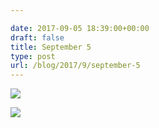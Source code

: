 ```yaml
---

date: 2017-09-05 18:39:00+00:00
draft: false
title: September 5
type: post
url: /blog/2017/9/september-5
---
```




  
![](/images/2017-09-05-20179september-5/IMG_2230.jpg)

  

  
![](/images/2017-09-05-20179september-5/IMG_2232.jpg)

  


